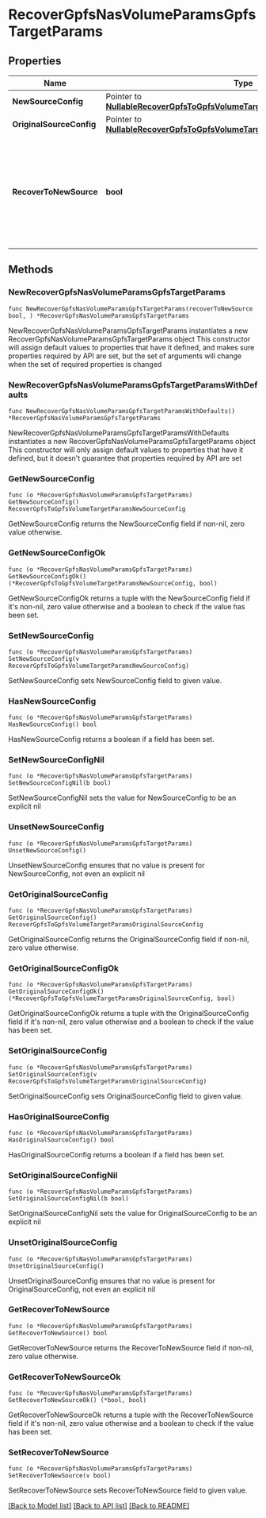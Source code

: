 # RecoverGpfsNasVolumeParamsGpfsTargetParams

## Properties

Name | Type | Description | Notes
------------ | ------------- | ------------- | -------------
**NewSourceConfig** | Pointer to [**NullableRecoverGpfsToGpfsVolumeTargetParamsNewSourceConfig**](RecoverGpfsToGpfsVolumeTargetParamsNewSourceConfig.md) |  | [optional] 
**OriginalSourceConfig** | Pointer to [**NullableRecoverGpfsToGpfsVolumeTargetParamsOriginalSourceConfig**](RecoverGpfsToGpfsVolumeTargetParamsOriginalSourceConfig.md) |  | [optional] 
**RecoverToNewSource** | **bool** | Specifies the parameter whether the recovery should be performed to a new or the original GPFS target. | 

## Methods

### NewRecoverGpfsNasVolumeParamsGpfsTargetParams

`func NewRecoverGpfsNasVolumeParamsGpfsTargetParams(recoverToNewSource bool, ) *RecoverGpfsNasVolumeParamsGpfsTargetParams`

NewRecoverGpfsNasVolumeParamsGpfsTargetParams instantiates a new RecoverGpfsNasVolumeParamsGpfsTargetParams object
This constructor will assign default values to properties that have it defined,
and makes sure properties required by API are set, but the set of arguments
will change when the set of required properties is changed

### NewRecoverGpfsNasVolumeParamsGpfsTargetParamsWithDefaults

`func NewRecoverGpfsNasVolumeParamsGpfsTargetParamsWithDefaults() *RecoverGpfsNasVolumeParamsGpfsTargetParams`

NewRecoverGpfsNasVolumeParamsGpfsTargetParamsWithDefaults instantiates a new RecoverGpfsNasVolumeParamsGpfsTargetParams object
This constructor will only assign default values to properties that have it defined,
but it doesn't guarantee that properties required by API are set

### GetNewSourceConfig

`func (o *RecoverGpfsNasVolumeParamsGpfsTargetParams) GetNewSourceConfig() RecoverGpfsToGpfsVolumeTargetParamsNewSourceConfig`

GetNewSourceConfig returns the NewSourceConfig field if non-nil, zero value otherwise.

### GetNewSourceConfigOk

`func (o *RecoverGpfsNasVolumeParamsGpfsTargetParams) GetNewSourceConfigOk() (*RecoverGpfsToGpfsVolumeTargetParamsNewSourceConfig, bool)`

GetNewSourceConfigOk returns a tuple with the NewSourceConfig field if it's non-nil, zero value otherwise
and a boolean to check if the value has been set.

### SetNewSourceConfig

`func (o *RecoverGpfsNasVolumeParamsGpfsTargetParams) SetNewSourceConfig(v RecoverGpfsToGpfsVolumeTargetParamsNewSourceConfig)`

SetNewSourceConfig sets NewSourceConfig field to given value.

### HasNewSourceConfig

`func (o *RecoverGpfsNasVolumeParamsGpfsTargetParams) HasNewSourceConfig() bool`

HasNewSourceConfig returns a boolean if a field has been set.

### SetNewSourceConfigNil

`func (o *RecoverGpfsNasVolumeParamsGpfsTargetParams) SetNewSourceConfigNil(b bool)`

 SetNewSourceConfigNil sets the value for NewSourceConfig to be an explicit nil

### UnsetNewSourceConfig
`func (o *RecoverGpfsNasVolumeParamsGpfsTargetParams) UnsetNewSourceConfig()`

UnsetNewSourceConfig ensures that no value is present for NewSourceConfig, not even an explicit nil
### GetOriginalSourceConfig

`func (o *RecoverGpfsNasVolumeParamsGpfsTargetParams) GetOriginalSourceConfig() RecoverGpfsToGpfsVolumeTargetParamsOriginalSourceConfig`

GetOriginalSourceConfig returns the OriginalSourceConfig field if non-nil, zero value otherwise.

### GetOriginalSourceConfigOk

`func (o *RecoverGpfsNasVolumeParamsGpfsTargetParams) GetOriginalSourceConfigOk() (*RecoverGpfsToGpfsVolumeTargetParamsOriginalSourceConfig, bool)`

GetOriginalSourceConfigOk returns a tuple with the OriginalSourceConfig field if it's non-nil, zero value otherwise
and a boolean to check if the value has been set.

### SetOriginalSourceConfig

`func (o *RecoverGpfsNasVolumeParamsGpfsTargetParams) SetOriginalSourceConfig(v RecoverGpfsToGpfsVolumeTargetParamsOriginalSourceConfig)`

SetOriginalSourceConfig sets OriginalSourceConfig field to given value.

### HasOriginalSourceConfig

`func (o *RecoverGpfsNasVolumeParamsGpfsTargetParams) HasOriginalSourceConfig() bool`

HasOriginalSourceConfig returns a boolean if a field has been set.

### SetOriginalSourceConfigNil

`func (o *RecoverGpfsNasVolumeParamsGpfsTargetParams) SetOriginalSourceConfigNil(b bool)`

 SetOriginalSourceConfigNil sets the value for OriginalSourceConfig to be an explicit nil

### UnsetOriginalSourceConfig
`func (o *RecoverGpfsNasVolumeParamsGpfsTargetParams) UnsetOriginalSourceConfig()`

UnsetOriginalSourceConfig ensures that no value is present for OriginalSourceConfig, not even an explicit nil
### GetRecoverToNewSource

`func (o *RecoverGpfsNasVolumeParamsGpfsTargetParams) GetRecoverToNewSource() bool`

GetRecoverToNewSource returns the RecoverToNewSource field if non-nil, zero value otherwise.

### GetRecoverToNewSourceOk

`func (o *RecoverGpfsNasVolumeParamsGpfsTargetParams) GetRecoverToNewSourceOk() (*bool, bool)`

GetRecoverToNewSourceOk returns a tuple with the RecoverToNewSource field if it's non-nil, zero value otherwise
and a boolean to check if the value has been set.

### SetRecoverToNewSource

`func (o *RecoverGpfsNasVolumeParamsGpfsTargetParams) SetRecoverToNewSource(v bool)`

SetRecoverToNewSource sets RecoverToNewSource field to given value.



[[Back to Model list]](../README.md#documentation-for-models) [[Back to API list]](../README.md#documentation-for-api-endpoints) [[Back to README]](../README.md)


